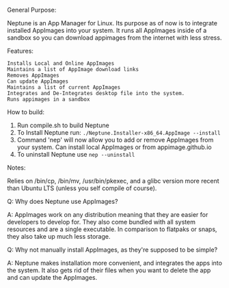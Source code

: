 General Purpose:

Neptune is an App Manager for Linux. Its purpose as of now is to integrate installed AppImages into your system. It runs all AppImages inside of a sandbox so you can download appimages from the internet with less stress.

Features:

    Installs Local and Online AppImages
    Maintains a list of AppImage download links
    Removes AppImages
    Can update AppImages
    Maintains a list of current AppImages
    Integrates and De-Integrates desktop file into the system.
    Runs appimages in a sandbox 

How to build:

1. 
    Run compile.sh to build Neptune
2. 
    To Install Neptune run: `./Neptune.Installer-x86_64.AppImage --install`
3. 
    Command 'nep' will now allow you to add or remove AppImages from your system. Can install local AppImages or from appimage.github.io
4. 
    To uninstall Neptune use `nep --uninstall`

Notes: 

Relies on /bin/cp, /bin/mv, /usr/bin/pkexec, and a glibc version more recent than Ubuntu LTS (unless you self compile of course).

Q: Why does Neptune use AppImages?

A: AppImages work on any distribution meaning that they are easier for developers to develop for. They also come bundled with all system resources and are a single executable. In comparison to flatpaks or snaps, they also take up much less storage. 

Q: Why not manually install AppImages, as they're supposed to be simple?

A: Neptune makes installation more convenient, and integrates the apps into the system. It also gets rid of their files when you want to delete the app and can update the AppImages.
